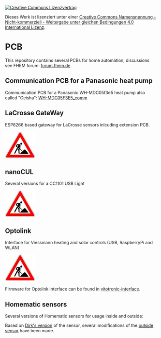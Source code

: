 [![Creative Commons Lizenzvertrag](https://i.creativecommons.org/l/by-nc-sa/4.0/88x31.png)](http://creativecommons.org/licenses/by-nc-sa/4.0/)

Dieses Werk ist lizenziert unter einer [Creative Commons Namensnennung - Nicht-kommerziell - Weitergabe unter gleichen Bedingungen 4.0 International Lizenz](http://creativecommons.org/licenses/by-nc-sa/4.0/).

# PCB
This repository contains several PCBs for home automation, discussions see FHEM forum: [forum.fhem.de](https://forum.fhem.de)

## Communication PCB for a Panasonic heat pump
Communication PCB for a Panasonic WH-MDC05f3e5 heat pump also called "Geisha": [WH-MDC05F3E5_comm](WH-MDC05F3E5_comm)

## **L**aCrosse **G**ate**W**ay
ESP8266 based gateway for LaCrosse sensors inlcuding extension PCB.

![picture](pic/in_work_100x88.jpg)

## nanoCUL
Several versions for a CC1101 USB Light

![picture](pic/in_work_100x88.jpg)

## Optolink
Interface for Viessmann heating and solar controls (USB, RaspberryPi and WLAN)

![picture](pic/in_work_100x88.jpg)

Firmware for Optolink interface can be found in [vitotronic-interface](https://github.com/pemue-git/vitotronic_interface).

## Homematic sensors
Several versions of Homematic sensors for usage inside and outside:

Based on [Dirk's version](https://wiki.fhem.de/wiki/Universalsensor) of the sensor, several modifications of the [outside sensor](homematic/aussensensor) have been made.